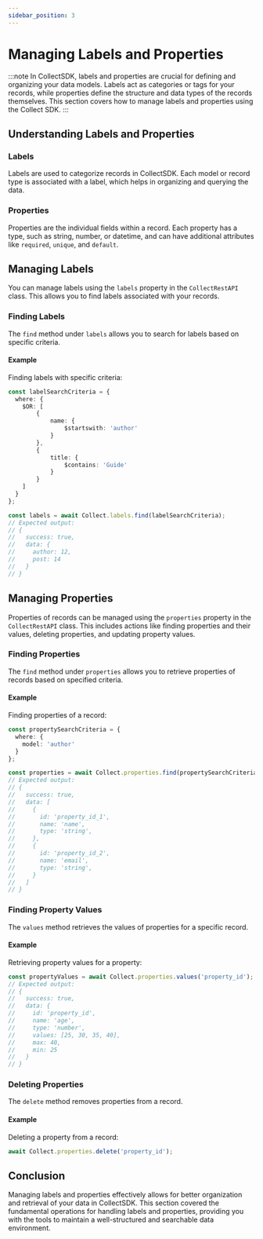 ```yaml
---
sidebar_position: 3
---
```


# Managing Labels and Properties

:::note
In CollectSDK, labels and properties are crucial for defining and organizing your data models. Labels act as categories or tags for your records, while properties define the structure and data types of the records themselves. This section covers how to manage labels and properties using the Collect SDK.
:::

## Understanding Labels and Properties

### Labels

Labels are used to categorize records in CollectSDK. Each model or record type is associated with a label, which helps in organizing and querying the data.

### Properties

Properties are the individual fields within a record. Each property has a type, such as string, number, or datetime, and can have additional attributes like `required`, `unique`, and `default`.

## Managing Labels

You can manage labels using the `labels` property in the `CollectRestAPI` class. This allows you to find labels associated with your records.

### Finding Labels

The `find` method under `labels` allows you to search for labels based on specific criteria.

#### Example

Finding labels with specific criteria:

```typescript
const labelSearchCriteria = {
  where: {
    $OR: [
        {
            name: {
                $startswith: 'author'
            }
        },
        {
            title: { 
                $contains: 'Guide' 
            } 
        }
    ]
  }
};

const labels = await Collect.labels.find(labelSearchCriteria);
// Expected output:
// {
//   success: true,
//   data: {
//     author: 12,
//     post: 14
//   }
// }
```

## Managing Properties

Properties of records can be managed using the `properties` property in the `CollectRestAPI` class. This includes actions like finding properties and their values, deleting properties, and updating property values.

### Finding Properties

The `find` method under `properties` allows you to retrieve properties of records based on specified criteria.

#### Example

Finding properties of a record:
```typescript
const propertySearchCriteria = {
  where: {
    model: 'author'
  }
};

const properties = await Collect.properties.find(propertySearchCriteria);
// Expected output:
// {
//   success: true,
//   data: [
//     {
//       id: 'property_id_1',
//       name: 'name',
//       type: 'string',
//     },
//     {
//       id: 'property_id_2',
//       name: 'email',
//       type: 'string',
//     }
//   ]
// }
```

### Finding Property Values

The `values` method retrieves the values of properties for a specific record.

#### Example

Retrieving property values for a property:
```typescript
const propertyValues = await Collect.properties.values('property_id');
// Expected output:
// {
//   success: true,
//   data: {
//     id: 'property_id',
//     name: 'age',
//     type: 'number',
//     values: [25, 30, 35, 40],
//     max: 40,
//     min: 25
//   }
// }
```

### Deleting Properties

The `delete` method removes properties from a record.

#### Example

Deleting a property from a record:
```typescript
await Collect.properties.delete('property_id');
```

## Conclusion

Managing labels and properties effectively allows for better organization and retrieval of your data in CollectSDK. This section covered the fundamental operations for handling labels and properties, providing you with the tools to maintain a well-structured and searchable data environment.
